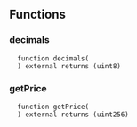 



## Functions
### decimals
```solidity
  function decimals(
  ) external returns (uint8)
```




### getPrice
```solidity
  function getPrice(
  ) external returns (uint256)
```






